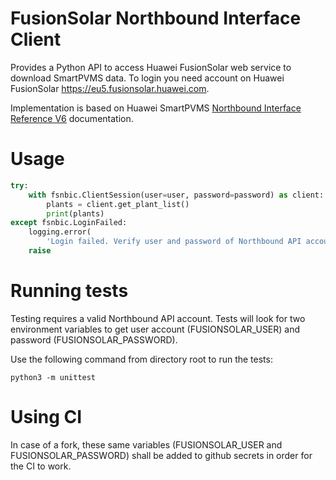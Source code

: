 # FusionSolar Northbound Interface Client

Provides a Python API to access Huawei FusionSolar web service to download SmartPVMS data.
To login you need account on Huawei FusionSolar https://eu5.fusionsolar.huawei.com.

Implementation is based on Huawei SmartPVMS [Northbound Interface Reference V6](https://support.huawei.com/enterprise/en/doc/EDOC1100261860) documentation.

# Usage

```python
try:
    with fsnbic.ClientSession(user=user, password=password) as client:
        plants = client.get_plant_list()
        print(plants)
except fsnbic.LoginFailed:
    logging.error(
        'Login failed. Verify user and password of Northbound API account.')
    raise
```

# Running tests

Testing requires a valid Northbound API account. Tests will look for two environment variables to get user account (FUSIONSOLAR_USER) and password (FUSIONSOLAR_PASSWORD).

Use the following command from directory root to run the tests:
```console
python3 -m unittest
```

# Using CI

In case of a fork, these same variables (FUSIONSOLAR_USER and FUSIONSOLAR_PASSWORD) shall be added to github secrets in order for the CI to work.
